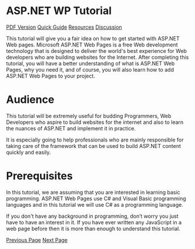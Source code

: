 # ASP.NET WP Tutorial
[PDF Version](../asp.net_wp/asp.net_wp_pdf_version.md)
[Quick Guide](../asp.net_wp/asp.net_wp_quick_guide.md)
[Resources](../asp.net_wp/asp.net_wp_useful_resources.md)
[Discussion](../asp.net_wp/asp.net_wp_discussion.md)

This tutorial will give you a fair idea on how to get started with ASP.NET Web pages. Microsoft ASP.NET Web Pages is a free Web development technology that is designed to deliver the world's best experience for Web developers who are building websites for the Internet. After completing this tutorial, you will have a better understanding of what is ASP.NET Web Pages, why you need it, and of course, you will also learn how to add ASP.NET Web Pages to your project.

# Audience
This tutorial will be extremely useful for budding Programmers, Web Developers who aspire to build websites for the internet and also to learn the nuances of ASP.NET and implement it in practice.

It is especially going to help professionals who are mainly responsible for taking care of the framework that can be used to build ASP.NET content quickly and easily.

# Prerequisites
In this tutorial, we are assuming that you are interested in learning basic programming. ASP.NET Web Pages use C# and Visual Basic programming languages and in this tutorial we will use C# as a programming language.

If you don't have any background in programming, don’t worry you just have to have an interest in it. If you have ever written any JavaScript in a web page before then it is more than enough to understand this tutorial.


[Previous Page](../asp.net_wp/index.md) [Next Page](../asp.net_wp/asp.net_wp_overview.md) 

